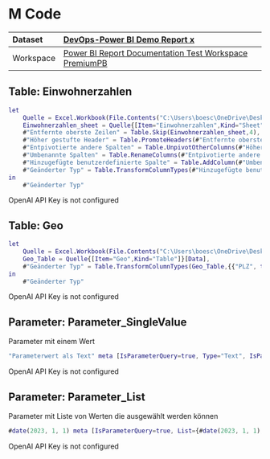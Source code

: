 



# M Code

|Dataset|[DevOps-Power BI Demo Report x](./../DevOps-Power-BI-Demo-Report-x.md)|
| :--- | :--- |
|Workspace|[Power BI Report Documentation Test Workspace PremiumPB](../../Workspaces/Power-BI-Report-Documentation-Test-Workspace-PremiumPB.md)|

## Table: Einwohnerzahlen


```m
let
    Quelle = Excel.Workbook(File.Contents("C:\Users\boesc\OneDrive\Desktop\Power BI Demo Content\Demo Data\Einwohnerzahlen.xlsx"), null, false),
    Einwohnerzahlen_sheet = Quelle{[Item="Einwohnerzahlen",Kind="Sheet"]}[Data],
    #"Entfernte oberste Zeilen" = Table.Skip(Einwohnerzahlen_sheet,4),
    #"Höher gestufte Header" = Table.PromoteHeaders(#"Entfernte oberste Zeilen", [PromoteAllScalars=true]),
    #"Entpivotierte andere Spalten" = Table.UnpivotOtherColumns(#"Höher gestufte Header", {"Land"}, "Attribut", "Wert"),
    #"Umbenannte Spalten" = Table.RenameColumns(#"Entpivotierte andere Spalten",{{"Attribut", "Jahr"}, {"Wert", "Einwohnerzahl"}}),
    #"Hinzugefügte benutzerdefinierte Spalte" = Table.AddColumn(#"Umbenannte Spalten", "Berechnete Spalte in M", each if [Land] = "Deutschland" then "DACH" else "-"),
    #"Geänderter Typ" = Table.TransformColumnTypes(#"Hinzugefügte benutzerdefinierte Spalte",{{"Einwohnerzahl", Int64.Type}, {"Jahr", Int64.Type}, {"Berechnete Spalte in M", type text}})
in
    #"Geänderter Typ"
```

OpenAI API Key is not configured
## Table: Geo


```m
let
    Quelle = Excel.Workbook(File.Contents("C:\Users\boesc\OneDrive\Desktop\Power BI Demo Content\Demo Data\AccessDB.xlsx"), null, true),
    Geo_Table = Quelle{[Item="Geo",Kind="Table"]}[Data],
    #"Geänderter Typ" = Table.TransformColumnTypes(Geo_Table,{{"PLZ", type text}, {"Stadt", type text}, {"Staat", type text}, {"Region", type text}, {"Distrikt", type text}, {"Land", type text}})
in
    #"Geänderter Typ"
```

OpenAI API Key is not configured
## Parameter: Parameter_SingleValue


Parameter mit einem Wert

```m
"Parameterwert als Text" meta [IsParameterQuery=true, Type="Text", IsParameterQueryRequired=true]
```

OpenAI API Key is not configured
## Parameter: Parameter_List


Parameter mit Liste von Werten die ausgewählt werden können

```m
#date(2023, 1, 1) meta [IsParameterQuery=true, List={#date(2023, 1, 1), #date(2022, 1, 1), #date(2021, 1, 1)}, DefaultValue=#date(2023, 1, 1), Type="Date", IsParameterQueryRequired=true]
```

OpenAI API Key is not configured